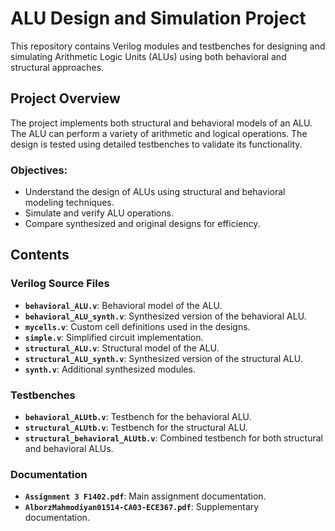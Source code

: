 
# ALU Design and Simulation Project

This repository contains Verilog modules and testbenches for designing and simulating Arithmetic Logic Units (ALUs) using both behavioral and structural approaches.

## Project Overview

The project implements both structural and behavioral models of an ALU. The ALU can perform a variety of arithmetic and logical operations. The design is tested using detailed testbenches to validate its functionality.

### Objectives:
- Understand the design of ALUs using structural and behavioral modeling techniques.
- Simulate and verify ALU operations.
- Compare synthesized and original designs for efficiency.

## Contents

### Verilog Source Files
- **`behavioral_ALU.v`**: Behavioral model of the ALU.
- **`behavioral_ALU_synth.v`**: Synthesized version of the behavioral ALU.
- **`mycells.v`**: Custom cell definitions used in the designs.
- **`simple.v`**: Simplified circuit implementation.
- **`structural_ALU.v`**: Structural model of the ALU.
- **`structural_ALU_synth.v`**: Synthesized version of the structural ALU.
- **`synth.v`**: Additional synthesized modules.

### Testbenches
- **`behavioral_ALUtb.v`**: Testbench for the behavioral ALU.
- **`structural_ALUtb.v`**: Testbench for the structural ALU.
- **`structural_behavioral_ALUtb.v`**: Combined testbench for both structural and behavioral ALUs.

### Documentation
- **`Assignment 3 F1402.pdf`**: Main assignment documentation.
- **`AlborzMahmodiyan01514-CA03-ECE367.pdf`**: Supplementary documentation.
